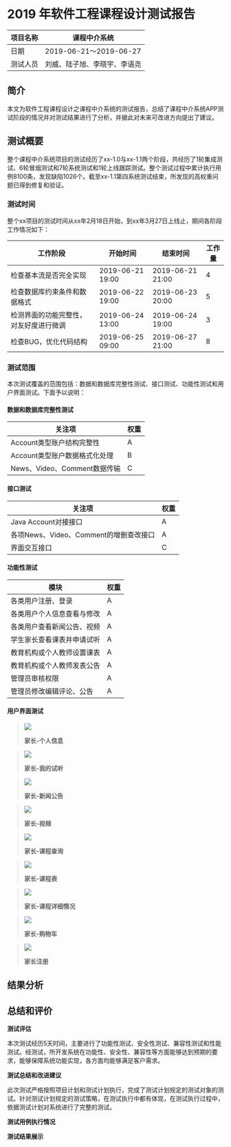 # 2019 年软件工程课程设计测试报告

| 项目名称 | 课程中介系统                 |
| -------- | ---------------------------- |
| 日期     | 2019-06-21～2019-06-27       |
| 测试人员 | 刘威、陆子旭、李晓宇、李语尧 |

## 简介

本文为软件工程课程设计之课程中介系统的测试报告，总结了课程中介系统APP测试阶段的情况并对测试结果进行了分析，并据此对未来可改进方向提出了建议。

## 测试概要

整个课程中介系统项目的测试经历了xx-1.0与xx-1.1两个阶段，共经历了1轮集成测试、6轮冒烟测试和7轮系统测试和1轮上线跟踪测试。整个测试过程中累计执行用例8100条，发现缺陷1026个。截至xx-1.1第四系统测试结束，所发现的高权重问题已得到修复和验证。

### 测试时间

整个xx项目的测试时间从xx年2月18日开始，到xx年3月27日上线止，期间各阶段工作情况如下：

| 工作阶段 | 开始时间         | 结束时间         | 工作量 |
| -------- | ---------------- | ---------------- | ------ |
| 检查基本流是否完全实现| 2019-06-21 19:00 | 2019-06-21 21:00 | 4      |
| 检查数据库约束条件和数据格式| 2019-06-22 19:00 | 2019-06-23 20:00 | 5        |
| 检测界面的功能完整性，对友好度进行微调 | 2019-06-24 13:00 | 2019-06-24 19:00 | 3      |
| 检查BUG，优化代码结构 | 2019-06-25 09:00 | 2019-06-27 21:00 | 8      |
### 测试范围

本次测试覆盖的范围包括：数据和数据库完整性测试、接口测试、功能性测试和用户界面测试。下面予以说明：

#### 数据和数据库完整性测试

| 关注项                        | 权重 |
| ----------------------------- | ---- |
| Account类型账户结构完整性     | A    |
| Account类型账户数据格式化处理 | B    |
| News、Video、Comment数据传输  | C    |

#### 接口测试

| 关注项                                 | 权重 |
| -------------------------------------- | ---- |
| Java Account对接接口                   | A    |
| 各项News、Video、Comment的增删查改接口 | A    |
| 界面交互接口                           | C    |

#### 功能性测试

| 模块               | 权重 |
| ------------------ | ---- |
| 各类用户注册、登录  |   A   |
| 各类用户个人信息查看与修改                    |     A |
| 各类用户查看新闻公告、视频  |A|
| 学生家长查看课表并申请试听                   |  A    |
| 教育机构或个人教师设置课表                   |   A   |
| 教育机构或个人教师发表公告                   |   A   |
| 管理员审核权限                   | A     |
| 管理员修改编辑评论、公告                   |   A   |


#### 用户界面测试
><img src="./images/演示截图/家长-个人信息.png"/>
>
>**家长-个人信息**

><img src="./images/演示截图/家长-我的试听.png"/>
>
>**家长-我的试听**

><img src="./images/演示截图/家长-新闻公告.png"/>
>
>**家长-新闻公告**

><img src="./images/演示截图/家长-视频.png"/>
>
>**家长-视频**

><img src="./images/演示截图/家长-课程查询.png"/>
>
>**家长-课程查询**

><img src="./images/演示截图/家长-课程表.png"/>
>
>**家长-课程表**

><img src="./images/演示截图/家长-课程详细情况.png"/>
>
>**家长-课程详细情况**

><img src="./images/演示截图/家长-购物车.png"/>
>
>**家长-购物车**

><img src="./images/演示截图/家长注册.png"/>
>
>**家长注册**


## 结果分析

## 总结和评价

**测试评估**

本次测试经历5天时间，主要进行了功能性测试、安全性测试、兼容性测试和性能测试。经测试，所开发系统在功能性、安全性、兼容性等方面能够达到预期的要求，能够保障系统功能实现，各方面均能够满足客户需求。

**测试总结和改进建议**

此次测试严格按照项目计划和测试计划执行，完成了测试计划规定的测试对象的测试。针对测试计划规定的测试策略，在测试执行中都有体现，在测试执行过程中，依据测试计划对系统进行了完整的测试。

**测试用例执行情况**







**测试结果展示**